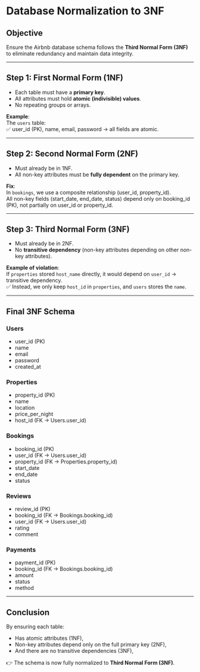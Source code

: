 # Database Normalization to 3NF

## Objective
Ensure the Airbnb database schema follows the **Third Normal Form (3NF)** to eliminate redundancy and maintain data integrity.

---

## Step 1: First Normal Form (1NF)
- Each table must have a **primary key**.
- All attributes must hold **atomic (indivisible) values**.
- No repeating groups or arrays.

**Example**:  
The `users` table:  
✅ user_id (PK), name, email, password → all fields are atomic.

---

## Step 2: Second Normal Form (2NF)
- Must already be in 1NF.
- All non-key attributes must be **fully dependent** on the primary key.

**Fix**:  
In `bookings`, we use a composite relationship (user_id, property_id).  
All non-key fields (start_date, end_date, status) depend only on booking_id (PK), not partially on user_id or property_id.

---

## Step 3: Third Normal Form (3NF)
- Must already be in 2NF.
- No **transitive dependency** (non-key attributes depending on other non-key attributes).

**Example of violation**:  
If `properties` stored `host_name` directly, it would depend on `user_id` → transitive dependency.  
✅ Instead, we only keep `host_id` in `properties`, and `users` stores the `name`.

---

## Final 3NF Schema

### Users
- user_id (PK)
- name
- email
- password
- created_at

### Properties
- property_id (PK)
- name
- location
- price_per_night
- host_id (FK → Users.user_id)

### Bookings
- booking_id (PK)
- user_id (FK → Users.user_id)
- property_id (FK → Properties.property_id)
- start_date
- end_date
- status

### Reviews
- review_id (PK)
- booking_id (FK → Bookings.booking_id)
- user_id (FK → Users.user_id)
- rating
- comment

### Payments
- payment_id (PK)
- booking_id (FK → Bookings.booking_id)
- amount
- status
- method

---

## Conclusion
By ensuring each table:
- Has atomic attributes (1NF),
- Non-key attributes depend only on the full primary key (2NF),
- And there are no transitive dependencies (3NF),

👉 The schema is now fully normalized to **Third Normal Form (3NF)**.

